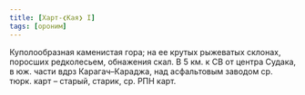 ```yaml
---
title: [Харт-❮Кая❯ I]
tags: [ороним]
---
```


Куполообразная каменистая гора; на ее крутых рыжеватых склонах, поросших
редколесьем, обнажения скал. В 5 км. к СВ от центра Судака, в юж. части вдрз
Карагач–Караджа, над асфальтовым заводом ср. тюрк. карт – старый, старик, ср.
РПН карт.
